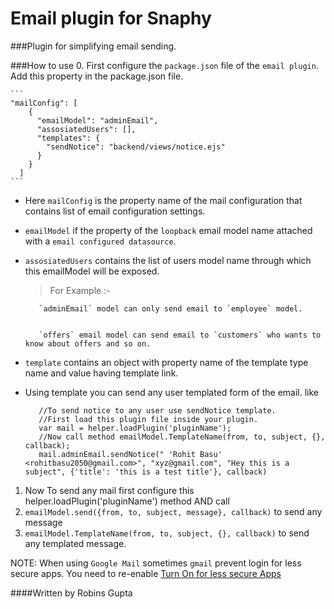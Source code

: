 # Email plugin for Snaphy


###Plugin for simplifying email sending.

###How to use
0. First configure the `package.json` file of the `email plugin`. Add this property in the package.json file.


    ```
    "mailConfig": [
        {
          "emailModel": "adminEmail",
          "assosiatedUsers": [],
          "templates": {
            "sendNotice": "backend/views/notice.ejs"
          }
        }
      ]
    ```
    
  * Here `mailConfig` is the property name of the mail configuration that contains list of email configuration settings.
  * `emailModel` if the property of the `loopback` email model name attached with a `email configured datasource`.
  * `assosiatedUsers` contains the list of users model name through which this emailModel will be exposed. 
     
     >For Example :-
     
     
           `adminEmail` model can only send email to `employee` model.
     
     
           `offers` email model can send email to `customers` who wants to know about offers and so on.
  * `template` contains an object with property name of the template type name and value having template link.
  * Using template you can send any user templated form of the email. like 
  
  
     ```
        //To send notice to any user use sendNotice template.
        //First load this plugin file inside your plugin.
        var mail = helper.loadPlugin('pluginName');
        //Now call method emailModel.TemplateName(from, to, subject, {}, callback);   
        mail.adminEmail.sendNotice(" 'Rohit Basu' <rohitbasu2050@gmail.com>", "xyz@gmail.com", "Hey this is a subject", {'title': 'this is a test title'}, callback)
     ```
     
     
1. Now  To send any mail first configure this  helper.loadPlugin('pluginName') method AND call
2. `emailModel.send({from, to, subject, message}, callback)` to send any message
3. `emailModel.TemplateName(from, to, subject, {}, callback)` to send any templated message.
	 
NOTE: When using `Google Mail` sometimes `gmail` prevent login for less secure apps. You need to re-enable [Turn On for less secure Apps](https://www.google.com/settings/u/2/security/lesssecureapps)



####Written by Robins Gupta

